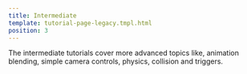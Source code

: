 ```yaml
---
title: Intermediate
template: tutorial-page-legacy.tmpl.html
position: 3
---
```


The intermediate tutorials cover more advanced topics like, animation blending, simple camera controls, physics, collision and triggers.
